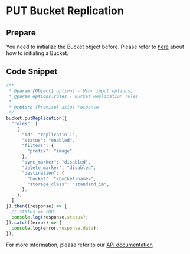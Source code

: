# PUT Bucket Replication

## Prepare

You need to initialize the Bucket object before. Please refer to [here](./initialize_config_and_qingstor.md) about how to initialing a Bucket.

## Code Snippet

```javascript
/**
 * @param {Object} options - User input options;
 * @param options.rules - Bucket Replication rules
 *
 * @return {Promise} axios response
 */
bucket.putReplication({
  "rules": [
    {
      "id": "replicatin-1",
      "status": "enabled",
      "filters": {
        "prefix": "image"
      },
      "sync_marker": "disabled",
      "delete_marker": "disabled",
      "destination": {
        "bucket": "<bucket-name>",
        "storage_class": "standard_ia",
      },
    },
  ]
}).then((response) => {
  // status == 200
  console.log(response.status);
}).catch((error) => {
  console.log(error.response.data);
});
```

For more information, please refer to our [API documentation](https://docsv3.qingcloud.com/storage/object-storage/api/bucket/replication/put_replication/)
